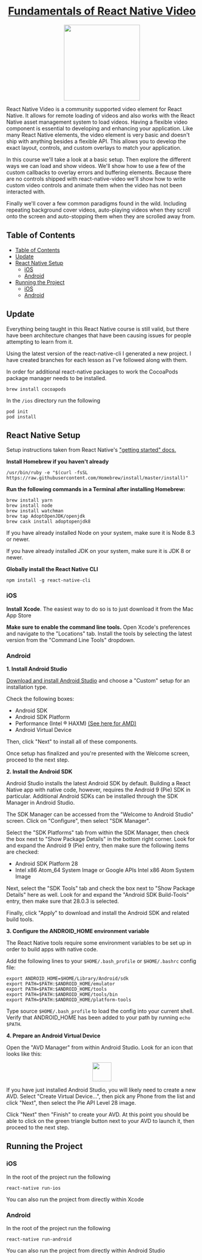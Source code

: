 <h1 align="center"><a href="https://egghead.io/courses/fundamentals-of-react-native-video">Fundamentals of React Native Video</a></h1>
<p align="center">
    <img src="https://d2eip9sf3oo6c2.cloudfront.net/series/square_covers/000/000/133/full/EGH_ReactVideo_Final.png" width="200">
</p>

React Native Video is a community supported video element for React Native. It allows for remote loading of videos and also works with the React Native asset management system to load videos. Having a flexible video component is essential to developing and enhancing your application. Like many React Native elements, the video element is very basic and doesn't ship with anything besides a flexible API. This allows you to develop the exact layout, controls, and custom overlays to match your application.

In this course we'll take a look at a basic setup. Then explore the different ways we can load and show videos. We'll show how to use a few of the custom callbacks to overlay errors and buffering elements. Because there are no controls shipped with react-native-video we'll show how to write custom video controls and animate them when the video has not been interacted with.

Finally we'll cover a few common paradigms found in the wild. Including repeating background cover videos, auto-playing videos when they scroll onto the screen and auto-stopping them when they are scrolled away from.

## Table of Contents
- [Table of Contents](#table-of-contents)
- [Update](#update)
- [React Native Setup](#react-native-setup)
  - [iOS](#ios)
  - [Android](#android)
- [Running the Project](#running-the-project)
  - [iOS](#ios-1)
  - [Android](#android-1)

## Update
Everything being taught in this React Native course is still valid, but there have been architecture changes that have been causing issues for people attempting to learn from it. 

Using the latest version of the react-native-cli I generated a new project. I have created branches for each lesson as I've followed along with them. 

In order for additional react-native packages to work the CocoaPods package manager needs to be installed. 
```
brew install cocoapods
```

In the `/ios` directory run the following
```
pod init
pod install
```

## React Native Setup
Setup instructions taken from React Native's ["getting started" docs.](https://facebook.github.io/react-native/docs/getting-started)

**Install Homebrew if you haven't already**
```
/usr/bin/ruby -e "$(curl -fsSL https://raw.githubusercontent.com/Homebrew/install/master/install)"
```

**Run the following commands in a Terminal after installing Homebrew:**
```
brew install yarn
brew install node
brew install watchman
brew tap AdoptOpenJDK/openjdk
brew cask install adoptopenjdk8
```
If you have already installed Node on your system, make sure it is Node 8.3 or newer.

If you have already installed JDK on your system, make sure it is JDK 8 or newer.

**Globally install the React Native CLI** 
```
npm install -g react-native-cli
```

### iOS
**Install Xcode**. The easiest way to do so is to just download it from the Mac App Store

**Make sure to enable the command line tools.** Open Xcode's preferences and navigate to the "Locations" tab. Install the tools by selecting the latest version from the "Command Line Tools" dropdown. 

### Android
**1. Install Android Studio**

[Download and install Android Studio](https://developer.android.com/studio/index.html) and choose a "Custom" setup for an installation type. 

Check the following boxes:
- Android SDK
- Android SDK Platform
- Performance (Intel ® HAXM) [(See here for AMD)](https://android-developers.googleblog.com/2018/07/android-emulator-amd-processor-hyper-v.html)
- Android Virtual Device

Then, click "Next" to install all of these components.


Once setup has finalized and you're presented with the Welcome screen, proceed to the next step.

**2. Install the Android SDK**
   
Android Studio installs the latest Android SDK by default. Building a React Native app with native code, however, requires the Android 9 (Pie) SDK in particular. Additional Android SDKs can be installed through the SDK Manager in Android Studio.

The SDK Manager can be accessed from the "Welcome to Android Studio" screen. Click on "Configure", then select "SDK Manager".

Select the "SDK Platforms" tab from within the SDK Manager, then check the box next to "Show Package Details" in the bottom right corner. Look for and expand the Android 9 (Pie) entry, then make sure the following items are checked:

- Android SDK Platform 28
- Intel x86 Atom_64 System Image or Google APIs Intel x86 Atom System Image

Next, select the "SDK Tools" tab and check the box next to "Show Package Details" here as well. Look for and expand the "Android SDK Build-Tools" entry, then make sure that 28.0.3 is selected.

Finally, click "Apply" to download and install the Android SDK and related build tools.

**3. Configure the ANDROID_HOME environment variable**

The React Native tools require some environment variables to be set up in order to build apps with native code.

Add the following lines to your `$HOME/.bash_profile` or `$HOME/.bashrc` config file:

```
export ANDROID_HOME=$HOME/Library/Android/sdk
export PATH=$PATH:$ANDROID_HOME/emulator
export PATH=$PATH:$ANDROID_HOME/tools
export PATH=$PATH:$ANDROID_HOME/tools/bin
export PATH=$PATH:$ANDROID_HOME/platform-tools
```

Type source `$HOME/.bash_profile` to load the config into your current shell. Verify that ANDROID_HOME has been added to your path by running `echo $PATH`.

**4. Prepare an Android Virtual Device**

Open the "AVD Manager" from within Android Studio. Look for an icon that looks like this:

<p align="center">
    <img width="50" src="https://facebook.github.io/react-native/docs/assets/GettingStartedAndroidStudioAVD.png"/>
</p>

If you have just installed Android Studio, you will likely need to create a new AVD. Select "Create Virtual Device...", then pick any Phone from the list and click "Next", then select the Pie API Level 28 image.

Click "Next" then "Finish" to create your AVD. At this point you should be able to click on the green triangle button next to your AVD to launch it, then proceed to the next step.

## Running the Project
### iOS
In the root of the project run the following
```
react-native run-ios
```

You can also run the project from directly within Xcode

### Android
In the root of the project run the following
```
react-native run-android
```

You can also run the project from directly within Android Studio